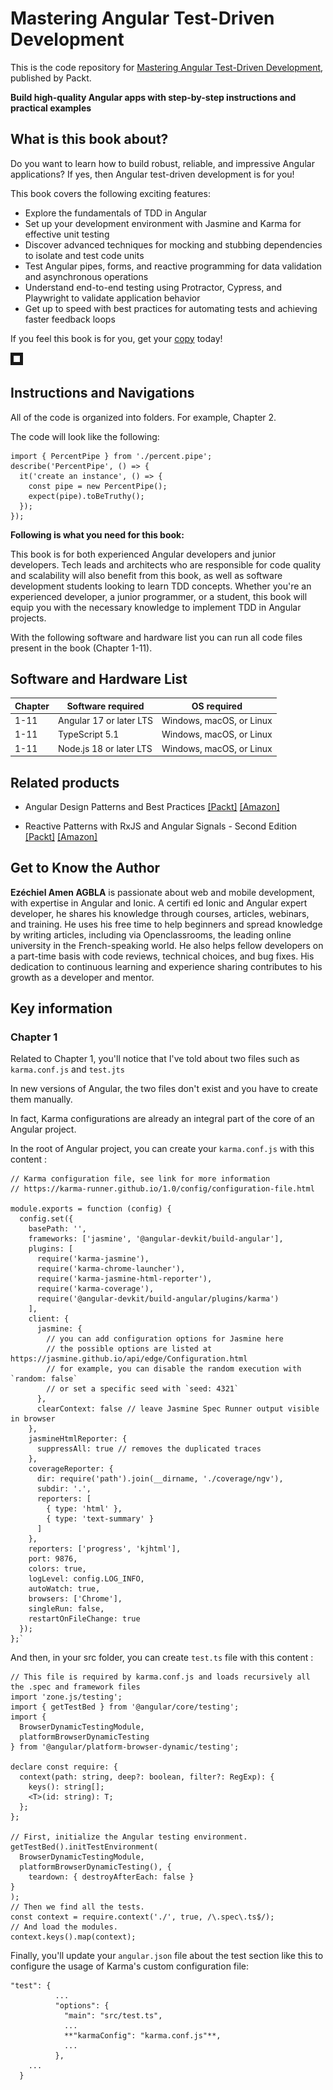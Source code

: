# Mastering Angular Test-Driven Development

<a href="https://www.packtpub.com/en-us/product/mastering-angular-test-driven-development-9781805127932"><img src="https://content.packt.com/B21146/cover_image_small.jpg" alt="" height="256px" align="right"></a>

This is the code repository for [Mastering Angular Test-Driven Development](https://www.packtpub.com/en-us/product/mastering-angular-test-driven-development-9781805127932), published by Packt.

**Build high-quality Angular apps with step-by-step instructions and practical examples**

## What is this book about?
Do you want to learn how to build robust, reliable, and impressive Angular applications? If yes, then Angular test-driven development is for you!
	
This book covers the following exciting features:
* Explore the fundamentals of TDD in Angular
* Set up your development environment with Jasmine and Karma for effective unit testing
* Discover advanced techniques for mocking and stubbing dependencies to isolate and test code units
* Test Angular pipes, forms, and reactive programming for data validation and asynchronous operations
* Understand end-to-end testing using Protractor, Cypress, and Playwright to validate application behavior
* Get up to speed with best practices for automating tests and achieving faster feedback loops

If you feel this book is for you, get your [copy](https://www.amazon.com/dp/1805126083) today!

<a href="https://www.packtpub.com/?utm_source=github&utm_medium=banner&utm_campaign=GitHubBanner"><img src="https://raw.githubusercontent.com/PacktPublishing/GitHub/master/GitHub.png" 
alt="https://www.packtpub.com/" border="5" /></a>


## Instructions and Navigations
All of the code is organized into folders. For example, Chapter 2.

The code will look like the following:
```
import { PercentPipe } from './percent.pipe';
describe('PercentPipe', () => {
  it('create an instance', () => {
    const pipe = new PercentPipe();
    expect(pipe).toBeTruthy();
  });
});
```

**Following is what you need for this book:**

This book is for both experienced Angular developers and junior developers. Tech leads and architects who are responsible for code quality and scalability will also benefit from this book, as well as software development students looking to learn TDD concepts. Whether you're an experienced developer, a junior programmer, or a student, this book will equip you with the necessary knowledge to implement TDD in Angular projects.

With the following software and hardware list you can run all code files present in the book (Chapter 1-11).

## Software and Hardware List

| Chapter  | Software required                                       | OS required                      |
| -------- | --------------------------------------------------------| ---------------------------------|
| 1-11     | Angular 17 or later LTS                                 | Windows, macOS, or Linux         |
| 1-11     | TypeScript 5.1                                          | Windows, macOS, or Linux         |
| 1-11     | Node.js 18 or later LTS                                 | Windows, macOS, or Linux         |
  
## Related products <Other books you may enjoy>
* Angular Design Patterns and Best Practices [[Packt]](https://www.packtpub.com/en-us/product/angular-design-patterns-and-best-practices-9781837631100) [[Amazon]](https://www.amazon.com/dp/1837631972)

* Reactive Patterns with RxJS and Angular Signals - Second Edition [[Packt]](https://www.packtpub.com/en-us/product/reactive-patterns-with-rxjs-and-angular-signals-9781835083185) [[Amazon]](https://www.amazon.com/dp/1835087701)

## Get to Know the Author
**Ezéchiel Amen AGBLA** is passionate about web and mobile development, with expertise in Angular
and Ionic. A certifi ed Ionic and Angular expert developer, he shares his knowledge through courses,
articles, webinars, and training. He uses his free time to help beginners and spread knowledge by writing articles, including via Openclassrooms, the leading online university in the French-speaking world. He also helps fellow developers on a part-time basis with code reviews, technical choices, and bug fixes. His dedication to continuous learning and experience sharing contributes to his growth as a developer
and mentor.

## Key information
### Chapter 1
Related to Chapter 1, you'll notice that I've told about two files such as `karma.conf.js` and `test.jts`

In new versions of Angular, the two files don't exist and you have to create them manually.

In fact, Karma configurations are already an integral part of the core of an Angular project.

In the root of Angular project, you can create your `karma.conf.js` with this content :

    // Karma configuration file, see link for more information
    // https://karma-runner.github.io/1.0/config/configuration-file.html
    
    module.exports = function (config) {
      config.set({
        basePath: '',
        frameworks: ['jasmine', '@angular-devkit/build-angular'],
        plugins: [
          require('karma-jasmine'),
          require('karma-chrome-launcher'),
          require('karma-jasmine-html-reporter'),
          require('karma-coverage'),
          require('@angular-devkit/build-angular/plugins/karma')
        ],
        client: {
          jasmine: {
            // you can add configuration options for Jasmine here
            // the possible options are listed at https://jasmine.github.io/api/edge/Configuration.html
            // for example, you can disable the random execution with `random: false`
            // or set a specific seed with `seed: 4321`
          },
          clearContext: false // leave Jasmine Spec Runner output visible in browser
        },
        jasmineHtmlReporter: {
          suppressAll: true // removes the duplicated traces
        },
        coverageReporter: {
          dir: require('path').join(__dirname, './coverage/ngv'),
          subdir: '.',
          reporters: [
            { type: 'html' },
            { type: 'text-summary' }
          ]
        },
        reporters: ['progress', 'kjhtml'],
        port: 9876,
        colors: true,
        logLevel: config.LOG_INFO,
        autoWatch: true,
        browsers: ['Chrome'],
        singleRun: false,
        restartOnFileChange: true
      });
    };`
    
And then, in your src folder, you can create `test.ts` file with this content :

    // This file is required by karma.conf.js and loads recursively all the .spec and framework files 
    import 'zone.js/testing';
    import { getTestBed } from '@angular/core/testing';
    import {
      BrowserDynamicTestingModule,
      platformBrowserDynamicTesting
    } from '@angular/platform-browser-dynamic/testing';
    
    declare const require: {
      context(path: string, deep?: boolean, filter?: RegExp): {
        keys(): string[];
        <T>(id: string): T;
      };
    };
    
    // First, initialize the Angular testing environment.
    getTestBed().initTestEnvironment(
      BrowserDynamicTestingModule,
      platformBrowserDynamicTesting(), {
        teardown: { destroyAfterEach: false }
    }
    );
    // Then we find all the tests.
    const context = require.context('./', true, /\.spec\.ts$/);
    // And load the modules.
    context.keys().map(context);

Finally, you'll update your `angular.json` file about the test section like this to configure the usage of Karma's custom configuration file:

    "test": {
              ...
              "options": {
                "main": "src/test.ts",
                ...
                **"karmaConfig": "karma.conf.js"**,
                ...
              },
      	...
      }
